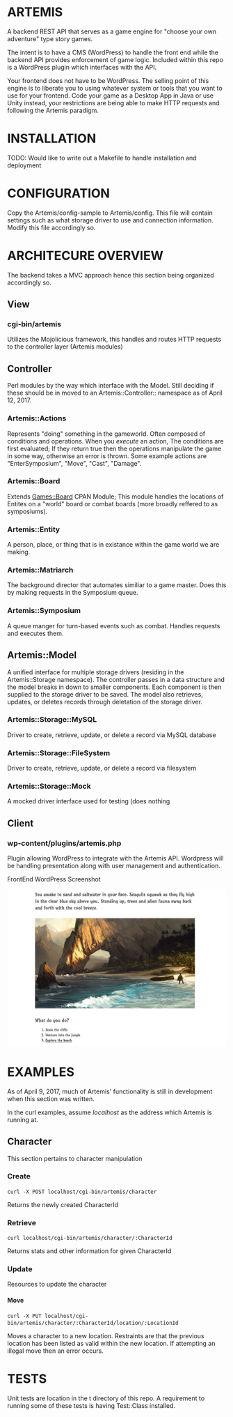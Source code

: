 # ARTEMIS

A backend REST API that serves as a game engine for "choose your own adventure" type story games.

The intent is to have a CMS (WordPress) to handle the front end while the backend API
provides enforcement of game logic. Included within this repo is a WordPress plugin which interfaces
with the API.

Your frontend does not have to be WordPress. The selling point of this engine is to liberate you to
using whatever system or tools that you want to use for your frontend. Code your game as a Desktop
App in Java or use Unity instead, your restrictions are being able to make HTTP requests and
following the Artemis paradigm.

# INSTALLATION

TODO: Would like to write out a Makefile to handle installation and deployment

# CONFIGURATION

Copy the Artemis/config-sample to Artemis/config. This file will contain settings such as what
storage driver to use and connection information. Modify this file accordingly so.

# ARCHITECURE OVERVIEW

The backend takes a MVC approach hence this section being organized accordingly so.

## View

### cgi-bin/artemis

Utilizes the Mojolicious framework, this handles and routes HTTP requests to the controller layer (Artemis modules)

## Controller

Perl modules by the way which interface with the Model. Still deciding if these should be in moved to an
Artemis::Controller:: namespace as of April 12, 2017.

### Artemis::Actions

Represents "doing" something in the gameworld. Often composed of conditions and operations. When you _execute_ an action,
The conditions are first evaluated; If they return true then the operations manipulate the game in some way, otherwise
an error is thrown. Some example actions are "EnterSymposium", "Move", "Cast", "Damage".

### Artemis::Board

Extends [Games::Board](http://search.cpan.org/~rjbs/Games-Board/lib/Games/Board.pm) CPAN Module; This module handles
the locations of Entites on a "world" board or combat boards (more broadly reffered to as symposiums).

### Artemis::Entity

A person, place, or thing that is in existance within the game world we are making.

### Artemis::Matriarch

The background director that automates similiar to a game master. Does this by making requests in the Symposium queue.

### Artemis::Symposium

A queue manger for turn-based events such as combat. Handles requests and executes them.

## Artemis::Model

A unified interface for multiple storage drivers (residing in the Artemis::Storage namespace). The controller passes
in a data structure and the model breaks in down to smaller components. Each component is then supplied to the
storage driver to be saved. The model also retrieves, updates, or deletes records through deletation of the
storage driver.

### Artemis::Storage::MySQL

Driver to create, retrieve, update, or delete a record via MySQL database

### Artemis::Storage::FileSystem

Driver to create, retrieve, update, or delete a record via filesystem

### Artemis::Storage::Mock

A mocked driver interface used for testing (does nothing

## Client

### wp-content/plugins/artemis.php

Plugin allowing WordPress to integrate with the Artemis API. Wordpress will be handling presentation
along with user management and authentication.

FrontEnd WordPress Screenshot

![A screenshot of the front end](images/FrontEnd_ScreenShot.png "WordPress ScreenShot")

# EXAMPLES

As of April 9, 2017, much of Artemis' functionality is still in development when this section was written.

In the curl examples, assume _localhost_ as the address which Artemis is running at.

## Character

This section pertains to character manipulation

### Create

    curl -X POST localhost/cgi-bin/artemis/character

Returns the newly created CharacterId

### Retrieve

    curl localhost/cgi-bin/artemis/character/:CharacterId

Returns stats and other information for given CharacterId

### Update

Resources to update the character

#### Move

    curl -X PUT localhost/cgi-bin/artemis/character/:CharacterId/location/:LocationId

Moves a character to a new location. Restraints are that the previous location has been listed as valid
within the new location. If attempting an illegal move then an error occurs.

# TESTS

Unit tests are location in the t directory of this repo. A requirement to running some of these tests is
having Test::Class installed.


